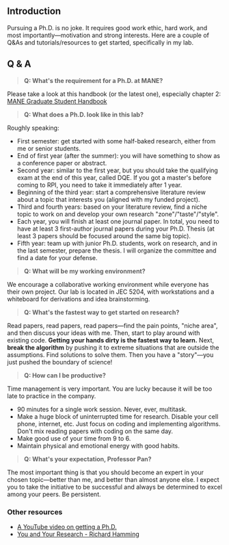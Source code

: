 ## Introduction

Pursuing a Ph.D. is no joke. It requires good work ethic, hard work, and most importantly—motivation and strong interests. Here are a couple of Q&As and tutorials/resources to get started, specifically in my lab.

## Q & A

> **Q: What's the requirement for a Ph.D. at MANE?**

Please take a look at this handbook (or the latest one), especially chapter 2:
[MANE Graduate Student Handbook](https://mane.rpi.edu/student-resources/mane-graduate-student-services)

> **Q: What does a Ph.D. look like in this lab?**

Roughly speaking:
- First semester: get started with some half-baked research, either from me or senior students.
- End of first year (after the summer): you will have something to show as a conference paper or abstract.
- Second year: similar to the first year, but you should take the qualifying exam at the end of this year, called DQE. If you got a master's before coming to RPI, you need to take it immediately after 1 year.
- Beginning of the third year: start a comprehensive literature review about a topic that interests you (aligned with my funded project).
- Third and fourth years: based on your literature review, find a niche topic to work on and develop your own research "zone"/"taste"/"style".
- Each year, you will finish at least one journal paper. In total, you need to have at least 3 first-author journal papers during your Ph.D. Thesis (at least 3 papers should be focused around the same big topic).
- Fifth year: team up with junior Ph.D. students, work on research, and in the last semester, prepare the thesis. I will organize the committee and find a date for your defense.

> **Q: What will be my working environment?**

We encourage a collaborative working environment while everyone has their own project. Our lab is located in JEC 5204, with workstations and a whiteboard for derivations and idea brainstorming.

> **Q: What's the fastest way to get started on research?**

Read papers, read papers, read papers—find the pain points, "niche area", and then discuss your ideas with me.
Then, start to play around with existing code. **Getting your hands dirty is the fastest way to learn.** Next, **break the algorithm** by pushing it to extreme situations that are outside the assumptions. Find solutions to solve them. Then you have a "story"—you just pushed the boundary of science!

> **Q: How can I be productive?**

Time management is very important. You are lucky because it will be too late to practice in the company.
- 90 minutes for a single work session. Never, ever, multitask.
- Make a huge block of uninterrupted time for research. Disable your cell phone, internet, etc. Just focus on coding and implementing algorithms. Don't mix reading papers with coding on the same day.
- Make good use of your time from 9 to 6.
- Maintain physical and emotional energy with good habits.

> **Q: What's your expectation, Professor Pan?**

The most important thing is that you should become an expert in your chosen topic—better than me, and better than almost anyone else. I expect you to take the initiative to be successful and always be determined to excel among your peers. Be persistent.

### Other resources
- [A YouTube video on getting a Ph.D.](https://m.youtube.com/watch?v=Q-JRa3bycDo)
- [You and Your Research - Richard Hamming](https://www.cs.virginia.edu/~robins/YouAndYourResearch.html)